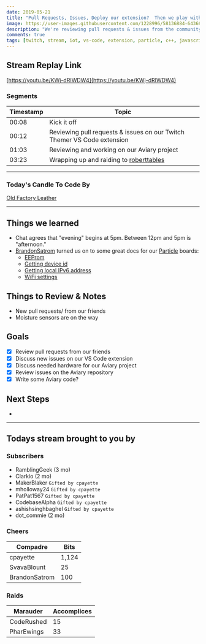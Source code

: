 ```yaml
---
date: 2019-05-21
title: "Pull Requests, Issues, Deploy our extension?  Then we play with IoT"
image: https://user-images.githubusercontent.com/1228996/58136884-64366080-7bf5-11e9-84d8-b805ed2bde16.png
description: "We're reviewing pull requests & issues from the community on our repositories and then working with our Particle based IoT project to water our planter boxes auto-magically."
comments: true
tags: [twitch, stream, iot, vs-code, extension, particle, c++, javascript]
---
```


## Stream Replay Link

[https://youtu.be/KWj-dRIWDW4](https://youtu.be/KWj-dRIWDW4)

<!--more-->

### Segments

| Timestamp | Topic                                                                     |
| ---       | ---                                                                       |
| 00:08     | Kick it off                                                               |
| 00:12     | Reviewing pull requests & issues on our Twitch Themer VS Code extension   |
| 01:03     | Reviewing and working on our Aviary project                               |
| 03:23     | Wrapping up and raiding to [roberttables](https://twitch.tv/roberttables) |

---

### Today's Candle To Code By

[Old Factory Leather](https://amzn.to/2IHHPNJ)

---

## Things we learned

- Chat agrees that "evening" begins at 5pm.  Between 12pm and 5pm is "afternoon."
- [BrandonSatrom](https://github.com/bsatrom) turned us on to some great docs for our [Particle](https://particle.io) boards:
  - [EEProm](https://docs.particle.io/reference/device-os/firmware/argon/#eeprom)
  - [Getting device id](https://docs.particle.io/reference/device-os/firmware/xenon/#deviceid-)
  - [Getting local IPv6 address](https://docs.particle.io/reference/device-os/firmware/argon/#localip-)
  - [WiFi settings](https://docs.particle.io/reference/device-os/firmware/argon/#system-modes)


## Things to Review & Notes

- New pull requests/ from our friends
- Moisture sensors are on the way

## Goals

- [x] Review pull requests from our friends
- [x] Discuss new issues on our VS Code extension
- [x] Discuss needed hardware for our Aviary project
- [x] Review issues on the Aviary repository
- [x] Write some Aviary code?

## Next Steps

-

---

## Todays stream brought to you by

### Subscribers

- RamblingGeek (3 mo)
- Clarkio (2 mo)
- MakerBlaker `Gifted by cpayette`
- mholloway24 `Gifted by cpayette`
- PatPat1567 `Gifted by cpayette`
- CodebaseAlpha `Gifted by cpayette`
- ashishsinghbaghel `Gifted by cpayette`
- dot_commie (2 mo)

### Cheers

| Compadre      | Bits      |
| ---           | ---       |
| cpayette      | 1,124     |
| SvavaBlount   | 25        |
| BrandonSatrom | 100       |


### Raids

| Marauder      | Accomplices   |
| ---           | ---           |
| CodeRushed    | 15            |
| PharEwings    | 33            |
